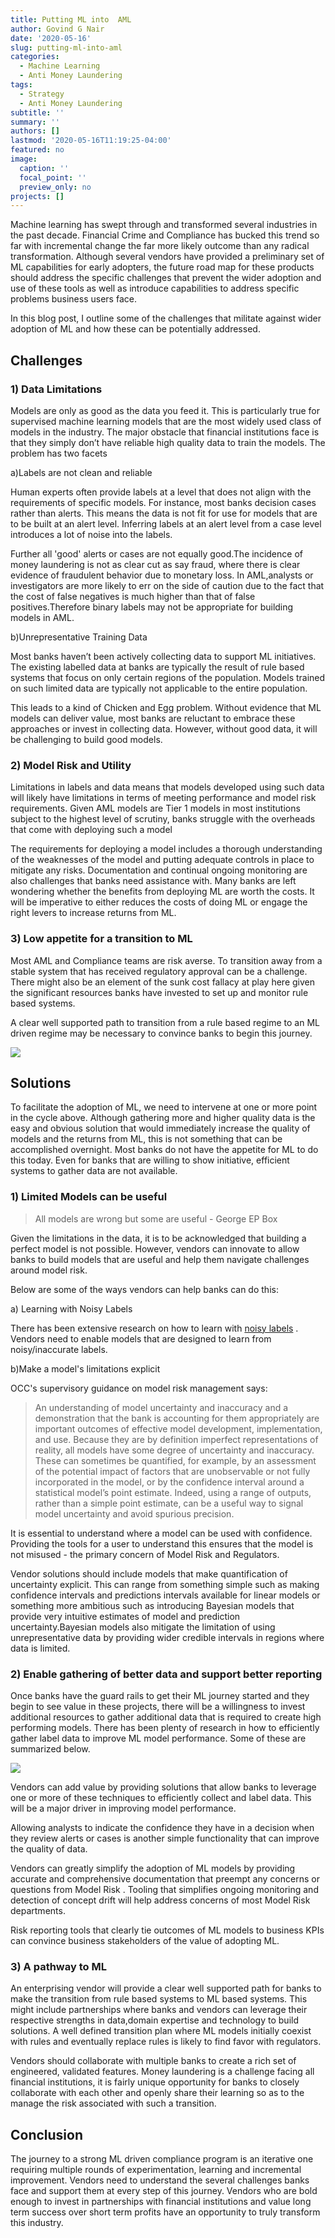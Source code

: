 ```yaml
---
title: Putting ML into  AML
author: Govind G Nair
date: '2020-05-16'
slug: putting-ml-into-aml
categories:
  - Machine Learning
  - Anti Money Laundering
tags:
  - Strategy
  - Anti Money Laundering
subtitle: ''
summary: ''
authors: []
lastmod: '2020-05-16T11:19:25-04:00'
featured: no
image:
  caption: ''
  focal_point: ''
  preview_only: no
projects: []
---
```


Machine learning has swept through and transformed several industries in the past decade. Financial Crime and Compliance has bucked this trend so far with incremental change the far more likely outcome than any radical transformation. Although several vendors have provided a preliminary set of ML capabilities for early adopters, the future road map for these products should address the specific challenges that prevent the wider adoption and use of these tools as well as introduce capabilities to address specific problems business users face.

In this blog post, I outline some of the challenges that militate against wider adoption of ML and how these can be potentially addressed. 


## Challenges

### 1) Data Limitations 

Models are only as good as the data you feed it. This is particularly true for supervised machine learning models that are the most widely used class of models in the industry.  The major obstacle that financial institutions face is that they simply don’t have reliable high quality data to train the models. The problem has two facets

a)Labels are not clean and reliable

  Human experts often provide labels at a level that does not align with the requirements of specific models.
  For instance, most banks decision cases rather than alerts. This means the data is not fit for use for models
  that are to be built at an alert level. Inferring labels at an alert level from a case level introduces a lot of      noise into the labels. 
  
  Further all 'good' alerts or cases are not equally good.The incidence of money laundering is not as clear cut as      say fraud, where there is clear evidence of fraudulent behavior due to monetary loss. In AML,analysts or 
  investigators are more likely to err on the side of caution due to the fact that the cost of false negatives is much   higher than that of false positives.Therefore binary labels may not be appropriate for building models in AML.

b)Unrepresentative Training Data
  
  Most banks haven’t been actively collecting data to support ML initiatives. The existing labelled data at banks are   typically the result of rule based systems that focus on only certain regions of the population. Models trained on    such limited data are typically not applicable to the entire population.

This leads to a kind of Chicken and Egg problem.  Without evidence that ML models can deliver value, most banks are reluctant to embrace these approaches or invest in collecting data. However, without good data, it will be challenging to build good models.


### 2) Model Risk and Utility

Limitations in labels and data means that models developed using such data will likely have limitations in terms of meeting performance and model risk requirements. Given AML models are Tier 1 models in most institutions subject to the highest level of scrutiny, banks struggle with the overheads that come with deploying such a model

The requirements for deploying a model includes a thorough understanding of the weaknesses of the model and putting adequate controls in place to mitigate any risks. Documentation and continual ongoing monitoring are also challenges that banks need assistance with. Many banks are left wondering whether the benefits from deploying ML are worth the costs. It will be imperative to either reduces the costs of doing ML or engage the right levers to increase returns from ML.

### 3) Low appetite for a transition to ML

Most AML and Compliance teams are risk averse. To transition away from a stable system that has received regulatory approval can be a challenge. There might also be an element of the sunk cost fallacy at play here given the significant resources banks have invested to set up and monitor rule based systems.

A clear well supported path to transition from a rule based regime to an ML driven regime may be necessary to convince banks to begin this journey.

![](/post/2020-05-16-putting-ml-into-aml_files/aml1.png)



## Solutions

To facilitate the adoption of ML, we need to intervene at one or more point in the cycle above. Although gathering more and higher quality data is the easy and obvious solution that would immediately increase the quality of models and the returns from ML, this is not something that can be accomplished overnight. Most banks do not have the appetite for ML to do this today. Even for banks that are willing to show initiative, efficient systems to gather data are not available.

### 1) Limited Models can be useful

> All models are wrong but some are useful - George EP Box

Given the limitations in the data, it is to be acknowledged that building a perfect model is not possible. However, vendors can innovate to allow banks to build models that are useful and help them navigate challenges around model risk.

Below are some of the ways vendors can help banks can do this:

a) Learning with Noisy Labels

There has been extensive research on how to learn with [noisy labels](https://github.com/subeeshvasu/Awesome-Learning-with-Label-Noise) . Vendors need to enable models that are designed to learn from noisy/inaccurate labels.

b)Make a model's limitations explicit

OCC's supervisory guidance on model risk management says:

> An understanding of model uncertainty and inaccuracy and a demonstration that the bank is accounting for them appropriately are important outcomes of effective model development, implementation, and use. Because they are by definition imperfect representations of reality, all models have some degree of uncertainty and inaccuracy. These can sometimes be quantified, for example, by an assessment of the potential impact of factors that are unobservable or not fully incorporated in the model, or by the confidence interval around a statistical model’s point estimate. Indeed, using a range of outputs, rather than a simple point estimate, can be a useful way to signal model uncertainty and avoid spurious precision.

It is essential to understand where a model can be used with confidence. Providing the tools for a user to understand this ensures that the model is not misused - the primary concern of Model Risk and Regulators.

Vendor solutions should include models that make quantification of uncertainty explicit. This can range from something simple such as making confidence intervals and predictions intervals available for linear models or something more ambitious such as introducing Bayesian models that provide very intuitive estimates of model and prediction uncertainty.Bayesian models also mitigate the limitation of using unrepresentative data by providing wider credible intervals in regions where data is limited.


### 2) Enable gathering of better data and support better reporting

Once banks have the guard rails to get their ML journey started and they begin to see value in these projects, there will be a willingness to invest additional resources to gather additional data that is required to create high performing models. There has been plenty of research in how to efficiently gather  label data to improve ML model performance. Some of these are summarized below. 

![](/post/2020-05-16-putting-ml-into-aml_files/aml2.png)

Vendors can add value by providing solutions that allow banks to leverage one or more of these techniques to efficiently collect and label data. This will be  a major driver in improving model performance.

Allowing analysts to indicate the confidence they have in a decision when they review alerts or cases is another simple functionality that can improve the quality of data.

Vendors can greatly simplify the adoption of ML models by providing accurate and comprehensive documentation that  preempt any concerns or questions from Model Risk . Tooling that simplifies ongoing monitoring and detection of concept drift will help address concerns of most Model Risk departments.

Risk reporting tools that clearly tie outcomes of ML models to business KPIs can convince business stakeholders of the value of adopting ML.


### 3) A pathway to ML

An enterprising vendor will provide a clear well supported path for banks to make the transition from rule based systems to ML based systems. This might include partnerships where banks and vendors can leverage their respective strengths in data,domain expertise and technology to build solutions. A well defined transition plan where ML models initially coexist with rules and eventually replace rules is likely to find favor with regulators.

Vendors should collaborate with multiple banks to create a rich set of engineered, validated features. Money laundering is a challenge facing all financial institutions, it is fairly unique opportunity for banks to closely collaborate with each other and openly share their learning so as to the manage the risk associated with such a transition. 

## Conclusion

The journey to a strong ML driven compliance program is an iterative one requiring multiple rounds of experimentation, learning and incremental improvement. Vendors  need to understand the several challenges banks face  and support them at every step of this journey. Vendors who are bold enough to invest in partnerships with financial institutions and value long term success over short term profits have an opportunity to truly transform this industry.




















